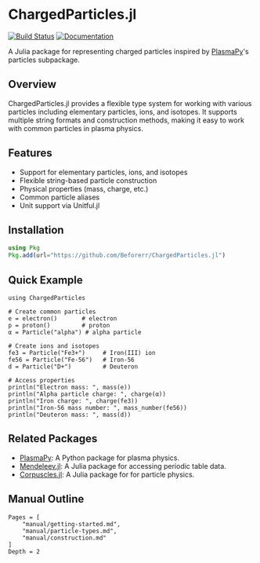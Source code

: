 # ChargedParticles.jl

[![Build Status](https://github.com/Beforerr/ChargedParticles.jl/actions/workflows/CI.yml/badge.svg?branch=main)](https://github.com/Beforerr/ChargedParticles.jl/actions/workflows/CI.yml?query=branch%3Amain)
[![Documentation](https://img.shields.io/badge/docs-dev-blue.svg)](https://beforerr.github.io/ChargedParticles.jl/dev/) 


A Julia package for representing charged particles inspired by [PlasmaPy](https://github.com/PlasmaPy/PlasmaPy)'s particles subpackage.

## Overview

ChargedParticles.jl provides a flexible type system for working with various particles including elementary particles, ions, and isotopes. It supports multiple string formats and construction methods, making it easy to work with common particles in plasma physics.

## Features

- Support for elementary particles, ions, and isotopes
- Flexible string-based particle construction
- Physical properties (mass, charge, etc.)
- Common particle aliases
- Unit support via Unitful.jl

## Installation

```julia
using Pkg
Pkg.add(url="https://github.com/Beforerr/ChargedParticles.jl")
```

## Quick Example

```@example
using ChargedParticles

# Create common particles
e = electron()       # electron
p = proton()         # proton
α = Particle("alpha") # alpha particle

# Create ions and isotopes
fe3 = Particle("Fe3+")     # Iron(III) ion
fe56 = Particle("Fe-56")   # Iron-56
d = Particle("D+")         # Deuteron

# Access properties
println("Electron mass: ", mass(e))
println("Alpha particle charge: ", charge(α))
println("Iron charge: ", charge(fe3))
println("Iron-56 mass number: ", mass_number(fe56))
println("Deuteron mass: ", mass(d))
```

## Related Packages

- [PlasmaPy](https://github.com/PlasmaPy/PlasmaPy): A Python package for plasma physics.
- [Mendeleev.jl](https://github.com/Eben60/Mendeleev.jl): A Julia package for accessing periodic table data.
- [Corpuscles.jl](https://github.com/Beforerr/Corpuscles.jl): A Julia package for for particle physics.

## Manual Outline

```@contents
Pages = [
    "manual/getting-started.md",
    "manual/particle-types.md",
    "manual/construction.md"
]
Depth = 2
```
